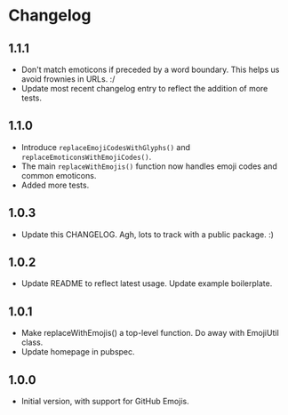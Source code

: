 # Changelog

## 1.1.1

- Don't match emoticons if preceded by a word boundary. This helps us avoid frownies in URLs. :/
- Update most recent changelog entry to reflect the addition of more tests.

## 1.1.0

- Introduce `replaceEmojiCodesWithGlyphs()` and `replaceEmoticonsWithEmojiCodes()`.
- The main `replaceWithEmojis()` function now handles emoji codes and common emoticons.
- Added more tests.

## 1.0.3

- Update this CHANGELOG. Agh, lots to track with a public package. :)

## 1.0.2

- Update README to reflect latest usage. Update example boilerplate.

## 1.0.1

- Make replaceWithEmojis() a top-level function. Do away with EmojiUtil class.
- Update homepage in pubspec.

## 1.0.0

- Initial version, with support for GitHub Emojis.
